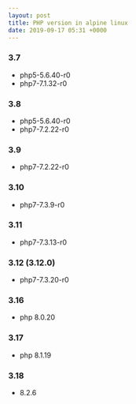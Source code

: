 ```yaml
---
layout: post
title: PHP version in alpine linux
date: 2019-09-17 05:31 +0000
---
```


### 3.7
* php5-5.6.40-r0
* php7-7.1.32-r0

### 3.8
* php5-5.6.40-r0
* php7-7.2.22-r0


### 3.9
* php7-7.2.22-r0


### 3.10
* php7-7.3.9-r0

### 3.11
* php7-7.3.13-r0

### 3.12 (3.12.0)
* php7-7.3.20-r0


### 3.16
* php 8.0.20

### 3.17
* php 8.1.19

### 3.18
* 8.2.6